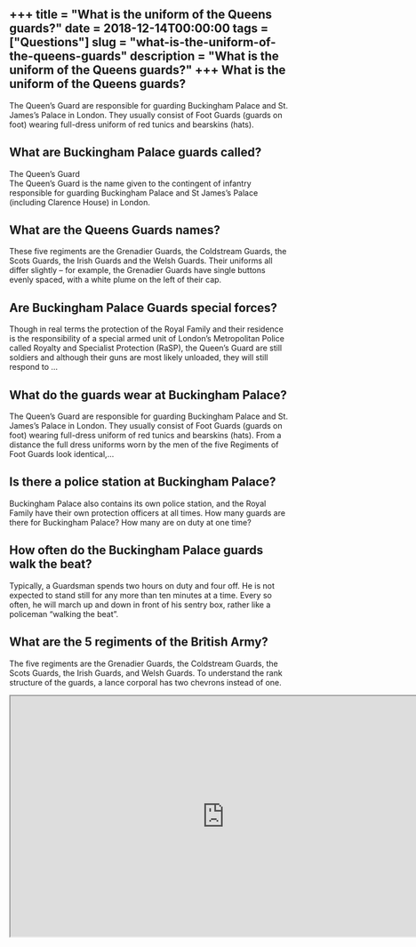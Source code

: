 +++
title = "What is the uniform of the Queens guards?"
date = 2018-12-14T00:00:00
tags = ["Questions"]
slug = "what-is-the-uniform-of-the-queens-guards"
description = "What is the uniform of the Queens guards?"
+++
What is the uniform of the Queens guards?
-----------------------------------------

The Queen’s Guard are responsible for guarding Buckingham Palace and St. James’s Palace in London. They usually consist of Foot Guards (guards on foot) wearing full-dress uniform of red tunics and bearskins (hats).

What are Buckingham Palace guards called?
-----------------------------------------

The Queen’s Guard  
The Queen’s Guard is the name given to the contingent of infantry responsible for guarding Buckingham Palace and St James’s Palace (including Clarence House) in London.

What are the Queens Guards names?
---------------------------------

These five regiments are the Grenadier Guards, the Coldstream Guards, the Scots Guards, the Irish Guards and the Welsh Guards. Their uniforms all differ slightly – for example, the Grenadier Guards have single buttons evenly spaced, with a white plume on the left of their cap.

Are Buckingham Palace Guards special forces?
--------------------------------------------

Though in real terms the protection of the Royal Family and their residence is the responsibility of a special armed unit of London’s Metropolitan Police called Royalty and Specialist Protection (RaSP), the Queen’s Guard are still soldiers and although their guns are most likely unloaded, they will still respond to …

What do the guards wear at Buckingham Palace?
---------------------------------------------

The Queen’s Guard are responsible for guarding Buckingham Palace and St. James’s Palace in London. They usually consist of Foot Guards (guards on foot) wearing full-dress uniform of red tunics and bearskins (hats). From a distance the full dress uniforms worn by the men of the five Regiments of Foot Guards look identical,…

Is there a police station at Buckingham Palace?
-----------------------------------------------

Buckingham Palace also contains its own police station, and the Royal Family have their own protection officers at all times. How many guards are there for Buckingham Palace? How many are on duty at one time?

How often do the Buckingham Palace guards walk the beat?
--------------------------------------------------------

Typically, a Guardsman spends two hours on duty and four off. He is not expected to stand still for any more than ten minutes at a time. Every so often, he will march up and down in front of his sentry box, rather like a policeman “walking the beat”.

What are the 5 regiments of the British Army?
---------------------------------------------

The five regiments are the Grenadier Guards, the Coldstream Guards, the Scots Guards, the Irish Guards, and Welsh Guards. To understand the rank structure of the guards, a lance corporal has two chevrons instead of one.

<iframe allow="accelerometer; autoplay; clipboard-write; encrypted-media; gyroscope; picture-in-picture" allowfullscreen="" class="__youtube_prefs__  epyt-is-override  no-lazyload" data-no-lazy="1" data-origheight="433" data-origwidth="770" data-skipgform_ajax_framebjll="" height="433" id="_ytid_71862" loading="lazy" src="https://www.youtube.com/embed/zak0M2Wfz9U?enablejsapi=1&autoplay=0&cc_load_policy=0&cc_lang_pref=&iv_load_policy=1&loop=0&modestbranding=0&rel=1&fs=1&playsinline=0&autohide=2&theme=dark&color=red&controls=1&" title="YouTube player" width="770"></iframe>